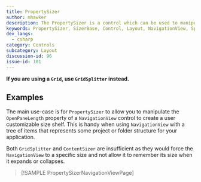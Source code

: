 ```yaml
---
title: PropertySizer
author: mhawker
description: The PropertySizer is a control which can be used to manipulate the value of another double based property.
keywords: PropertySizer, SizerBase, Control, Layout, NavigationView, Splitter
dev_langs:
  - csharp
category: Controls
subcategory: Layout
discussion-id: 96
issue-id: 101
---
```


**If you are using a `Grid`, use `GridSplitter` instead.**

## Examples 

The main use-case is for `PropertySizer` to allow you to manipulate the `OpenPaneLength` property of a `NavigationView` control to create a user customizable size shelf. This is handy when using `NavigationView` with a tree of items that represents some project or folder structure for your application.

Both `GridSplitter` and `ContentSizer` are insufficient as they would force the `NavigationView` to a specific size and not allow it to remember its size when it expands or collapses.

> [!SAMPLE PropertySizerNavigationViewPage]
